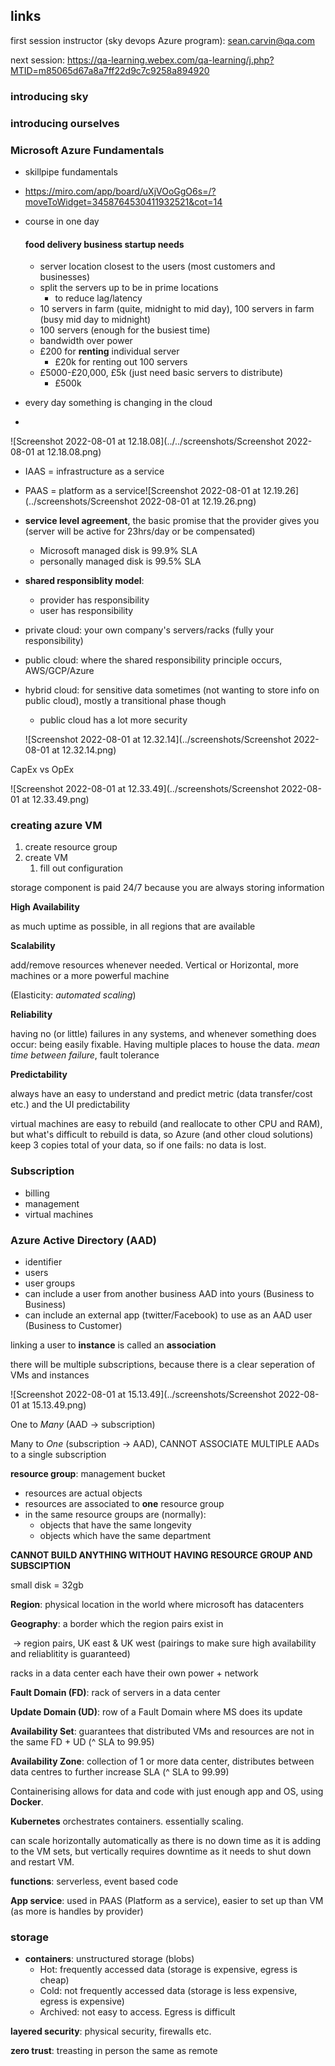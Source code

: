 ## links

first session instructor (sky devops Azure program): sean.carvin@qa.com

next session: https://qa-learning.webex.com/qa-learning/j.php?MTID=m85065d67a8a7ff22d9c7c9258a894920

### introducing sky

### introducing ourselves

### Microsoft Azure Fundamentals
- skillpipe fundamentals 

- https://miro.com/app/board/uXjVOoGgO6s=/?moveToWidget=3458764530411932521&cot=14

- course in one day

  #### food delivery business startup needs

  - server location closest to the users (most customers and businesses)
  - split the servers up to be in prime locations
    - to reduce lag/latency
  - 10 servers in farm (quite, midnight to mid day), 100 servers in farm (busy mid day to midnight)
  - 100 servers (enough for the busiest time)
  - bandwidth over power
  - £200 for **renting** individual server
    - £20k for renting out 100 servers
  - £5000-£20,000, £5k (just need basic servers to distribute)
    - £500k

- every day something is changing in the cloud

- 

![Screenshot 2022-08-01 at 12.18.08](../../screenshots/Screenshot 2022-08-01 at 12.18.08.png)

- IAAS = infrastructure as a service 
- PAAS = platform as a service![Screenshot 2022-08-01 at 12.19.26](../screenshots/Screenshot 2022-08-01 at 12.19.26.png)

- **service level agreement**, the basic promise that the provider gives you (server will be active for 23hrs/day or be compensated)

  - Microsoft managed disk is 99.9% SLA
  - personally managed disk is 99.5% SLA

- **shared responsiblity model**:

  - provider has responsibility 
  - user has responsibility 

- private cloud: your own company's servers/racks (fully your responsibility)

- public cloud: where the shared responsibility principle occurs, AWS/GCP/Azure

- hybrid cloud: for sensitive data sometimes (not wanting to store info on public cloud), mostly a transitional phase though

  - public cloud has a lot more security

  ![Screenshot 2022-08-01 at 12.32.14](../screenshots/Screenshot 2022-08-01 at 12.32.14.png)

CapEx vs OpEx

![Screenshot 2022-08-01 at 12.33.49](../screenshots/Screenshot 2022-08-01 at 12.33.49.png)

### creating azure VM

1. create resource group
2. create VM
   1. fill out configuration 

storage component is paid 24/7 because you are always storing information

**High Availability**

as much uptime as possible, in all regions that are available

**Scalability**

add/remove resources whenever needed. Vertical or Horizontal, more machines or a more powerful machine

(Elasticity: *automated scaling*)

**Reliability**

having no (or little) failures in any systems, and whenever something does occur: being easily fixable. Having multiple places to house the data. *mean time between failure*, fault tolerance 

**Predictability**

always have an easy to understand and predict metric (data transfer/cost etc.) and the UI predictability 



virtual machines are easy to rebuild (and reallocate to other CPU and RAM), but what's difficult to rebuild is data, so Azure (and other cloud solutions) keep 3 copies total of your data, so if one fails: no data is lost.

### Subscription 

- billing
- management
- virtual machines

### Azure Active Directory (AAD)

- identifier
- users
- user groups
- can include a user from another business AAD into yours (Business to Business)
- can include an external app (twitter/Facebook) to use as an AAD user (Business to Customer)

linking a user to **instance** is called an **association**

there will be multiple subscriptions, because there is a clear seperation of VMs and instances

![Screenshot 2022-08-01 at 15.13.49](../screenshots/Screenshot 2022-08-01 at 15.13.49.png)

One to *Many* (AAD -> subscription)

Many to *One* (subscription -> AAD), CANNOT ASSOCIATE MULTIPLE AADs to a single subscription

**resource group**: management bucket

- resources are actual objects
- resources are associated to **one** resource group
- in the same resource groups are (normally):
  - objects that have the same longevity
  - objects which have the same department

**CANNOT BUILD ANYTHING WITHOUT HAVING RESOURCE GROUP AND SUBSCIPTION**



small disk = 32gb



**Region**: physical location in the world where microsoft has datacenters

**Geography**: a border which the region pairs exist in

​	-> region pairs, UK east & UK west (pairings to make sure high availability and reliablitity is guaranteed)



racks in a data center each have their own power + network

**Fault Domain (FD)**: rack of servers in a data center

**Update Domain (UD)**: row of a Fault Domain where MS does its update



**Availability Set**: guarantees that distributed VMs and resources are not in the same FD + UD (^ SLA to 99.95)

**Availability Zone**: collection of 1 or more data center, distributes between data centres to further increase SLA (^ SLA to 99.99)





Containerising allows for data and code with just enough app and OS, using **Docker**.

**Kubernetes** orchestrates containers. essentially scaling.



can scale horizontally automatically as there is no down time as it is adding to the VM sets, but vertically requires downtime as it needs to shut down and restart VM.



**functions**: serverless, event based code

**App service**: used in PAAS (Platform as a service), easier to set up than VM (as more is handles by provider)



### storage

- **containers**: unstructured storage (blobs)
  - Hot: frequently accessed data (storage is expensive, egress is cheap)
  - Cold: not frequently accessed data (storage is less expensive, egress is expensive)
  - Archived: not easy to access. Egress is difficult

**layered security**: physical security, firewalls etc.

**zero trust**: treasting in person the same as remote
